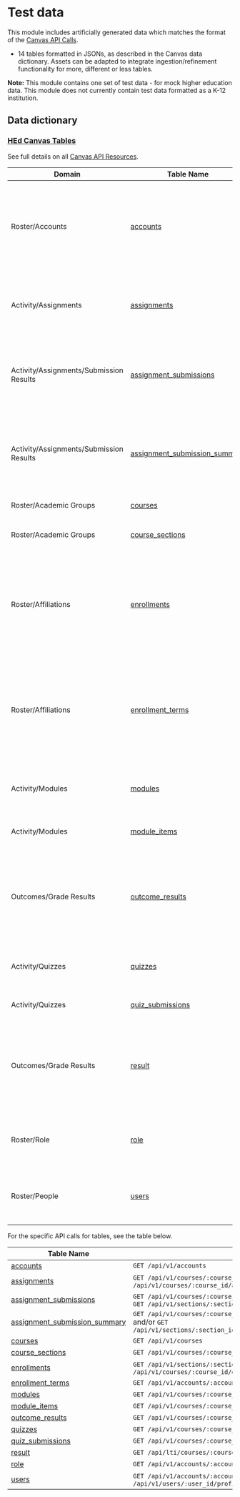 # Test data

This module includes artificially generated data which matches the format of the [Canvas API Calls](https://canvas.instructure.com/doc/api/index.html).
- 14 tables formatted in JSONs, as described in the Canvas data dictionary. Assets can be adapted to integrate ingestion/refinement functionality for more, different or less tables.

<strong>Note:</strong> This module contains one set of test data - for mock higher education data. This module does not currently contain test data formatted as a K-12 institution.

## Data dictionary

### [HEd Canvas Tables](https://github.com/microsoft/OpenEduAnalytics/tree/main/modules/module_catalog/Canvas/test_data/hed_test_data)

See full details on all [Canvas API Resources](https://canvas.instructure.com/doc/api/all_resources.html).

| Domain | Table Name | Description | 
|-----------|-----------|-----------|
| Roster/Accounts | [accounts](https://canvas.instructure.com/doc/api/accounts.html) | Canvas group accounts associated the education system, courses, sections, etc. |
| Activity/Assignments | [assignments](https://canvas.instructure.com/doc/api/assignments.html) | Attributes of assignments. There is one record in this table for each assignment. |
| Activity/Assignments/Submission Results | [assignment_submissions](https://canvas.instructure.com/doc/api/submissions.html) | Holds assignment submission results within a given course or section for users. | 
| Activity/Assignments/Submission Results | [assignment_submission_summary](https://canvas.instructure.com/doc/api/submissions.html) | Holds summary of assignment submission results within a given course or section for users. | 
| Roster/Academic Groups | [courses](https://canvas.instructure.com/doc/api/courses.html) | Attributes of courses. |
| Roster/Academic Groups | [course_sections](https://canvas.instructure.com/doc/api/sections.html) | Attributes of sections (of courses) in Canvas. | 
| Roster/Affiliations | [enrollments](https://canvas.instructure.com/doc/api/enrollments.html) | The relationship between a user and a class. That is, a list of users enrolled in a specific course and section. |
| Roster/Affiliations | [enrollment_terms](https://canvas.instructure.com/doc/api/enrollment_terms.html) | The relationship between courses, etc. and their associated enrollment term (e.g. semesters: Fall 2021 and Spring 2022). | 
| Activity/Modules | [modules](https://canvas.instructure.com/doc/api/modules.html) | List of modules (similar to lessons) in a course. |
| Activity/Modules | [module_items](https://canvas.instructure.com/doc/api/modules.html) | List of module items in a course. |
| Outcomes/Grade Results | [outcome_results](https://canvas.instructure.com/doc/api/outcome_results.html) | <strong><em>Note: No test data at the moment.</strong></em> Holds assignment and/or quiz results within a given course for users. |
| Activity/Quizzes | [quizzes](https://canvas.instructure.com/doc/api/quizzes.html) | Attributes of quizzes. One record per quiz in this table. | 
| Activity/Quizzes | [quiz_submissions](https://canvas.instructure.com/doc/api/quiz_submissions.html) | Attributes of quiz submissions. | 
| Outcomes/Grade Results | [result](https://canvas.instructure.com/doc/api/result.html) | <strong><em>Note: No test data at the moment.</strong></em> Holds assignment and/or quiz results within a given course for users. | 
| Roster/Role | [role](https://canvas.instructure.com/doc/api/roles.html) | List of roles within an account. See list of Canvas roles [here](https://canvas.instructure.com/doc/api/file.canvas_roles.html). | 
| Roster/People | [users](https://canvas.instructure.com/doc/api/users.html) | Stores attributes for users (e.g. students, teachers, admins). | 

For the specific API calls for tables, see the table below.

|Table Name | API Call(s) |
|-----------|-----------|
| [accounts](https://canvas.instructure.com/doc/api/accounts.html) |```GET /api/v1/accounts``` |
| [assignments](https://canvas.instructure.com/doc/api/assignments.html) | ```GET /api/v1/courses/:course_id/assignments``` and/or ```GET /api/v1/courses/:course_id/assignment_groups/:assignment_group_id/assignments``` |
| [assignment_submissions](https://canvas.instructure.com/doc/api/submissions.html) | ```GET /api/v1/courses/:course_id/assignments/:assignment_id/submissions``` and/or ```GET /api/v1/sections/:section_id/assignments/:assignment_id/submissions``` |
| [assignment_submission_summary](https://canvas.instructure.com/doc/api/submissions.html) | ```GET /api/v1/courses/:course_id/assignments/:assignment_id/submission_summary``` and/or ```GET /api/v1/sections/:section_id/assignments/:assignment_id/submission_summary``` |
| [courses](https://canvas.instructure.com/doc/api/courses.html) | ```GET /api/v1/courses``` |
| [course_sections](https://canvas.instructure.com/doc/api/sections.html) | ```GET /api/v1/courses/:course_id/sections``` |
| [enrollments](https://canvas.instructure.com/doc/api/enrollments.html) | ```GET /api/v1/sections/:section_id/enrollments``` and/or ```GET /api/v1/courses/:course_id/enrollments``` |
| [enrollment_terms](https://canvas.instructure.com/doc/api/enrollment_terms.html) | ```GET /api/v1/accounts/:account_id/terms``` |
| [modules](https://canvas.instructure.com/doc/api/modules.html) | ```GET /api/v1/courses/:course_id/modules``` |
| [module_items](https://canvas.instructure.com/doc/api/modules.html) | ```GET /api/v1/courses/:course_id/modules/:module_id/items``` |
| [outcome_results](https://canvas.instructure.com/doc/api/outcome_results.html) | ```GET /api/v1/courses/:course_id/outcome_results``` |
| [quizzes](https://canvas.instructure.com/doc/api/quizzes.html) | ```GET /api/v1/courses/:course_id/quizzes```  |
| [quiz_submissions](https://canvas.instructure.com/doc/api/quiz_submissions.html) | ```GET /api/v1/courses/:course_id/quizzes/:quiz_id/submissions```  |
| [result](https://canvas.instructure.com/doc/api/result.html) | ```GET /api/lti/courses/:course_id/line_items/:line_item_id/results``` |
| [role](https://canvas.instructure.com/doc/api/roles.html) | ```GET /api/v1/accounts/:account_id/roles``` |
| [users](https://canvas.instructure.com/doc/api/users.html) | ```GET /api/v1/accounts/:account_id/users``` and/or ```GET /api/v1/users/:user_id/profile```|

